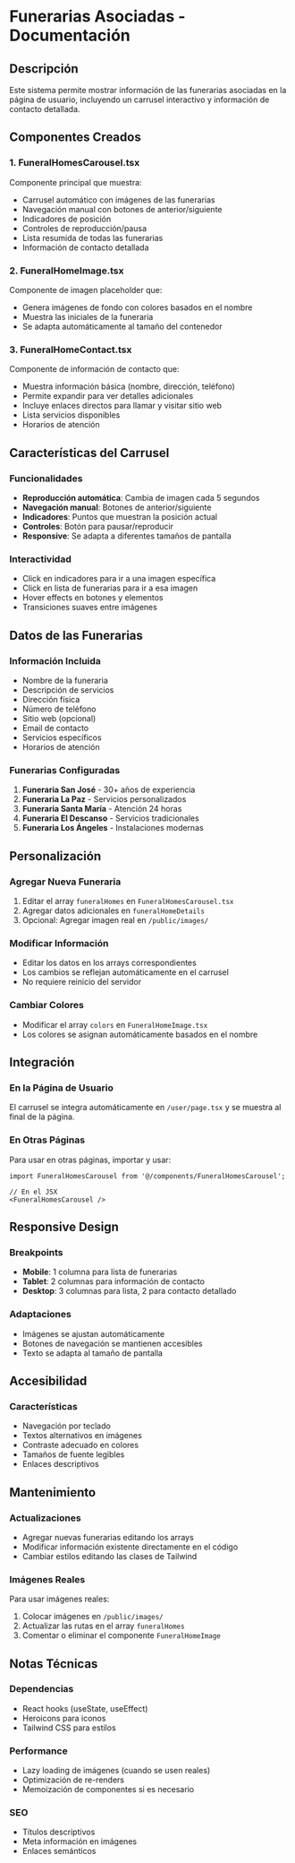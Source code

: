 # Funerarias Asociadas - Documentación

## Descripción

Este sistema permite mostrar información de las funerarias asociadas en la página de usuario, incluyendo un carrusel interactivo y información de contacto detallada.

## Componentes Creados

### 1. FuneralHomesCarousel.tsx
Componente principal que muestra:
- Carrusel automático con imágenes de las funerarias
- Navegación manual con botones de anterior/siguiente
- Indicadores de posición
- Controles de reproducción/pausa
- Lista resumida de todas las funerarias
- Información de contacto detallada

### 2. FuneralHomeImage.tsx
Componente de imagen placeholder que:
- Genera imágenes de fondo con colores basados en el nombre
- Muestra las iniciales de la funeraria
- Se adapta automáticamente al tamaño del contenedor

### 3. FuneralHomeContact.tsx
Componente de información de contacto que:
- Muestra información básica (nombre, dirección, teléfono)
- Permite expandir para ver detalles adicionales
- Incluye enlaces directos para llamar y visitar sitio web
- Lista servicios disponibles
- Horarios de atención

## Características del Carrusel

### Funcionalidades
- **Reproducción automática**: Cambia de imagen cada 5 segundos
- **Navegación manual**: Botones de anterior/siguiente
- **Indicadores**: Puntos que muestran la posición actual
- **Controles**: Botón para pausar/reproducir
- **Responsive**: Se adapta a diferentes tamaños de pantalla

### Interactividad
- Click en indicadores para ir a una imagen específica
- Click en lista de funerarias para ir a esa imagen
- Hover effects en botones y elementos
- Transiciones suaves entre imágenes

## Datos de las Funerarias

### Información Incluida
- Nombre de la funeraria
- Descripción de servicios
- Dirección física
- Número de teléfono
- Sitio web (opcional)
- Email de contacto
- Servicios específicos
- Horarios de atención

### Funerarias Configuradas
1. **Funeraria San José** - 30+ años de experiencia
2. **Funeraria La Paz** - Servicios personalizados
3. **Funeraria Santa María** - Atención 24 horas
4. **Funeraria El Descanso** - Servicios tradicionales
5. **Funeraria Los Ángeles** - Instalaciones modernas

## Personalización

### Agregar Nueva Funeraria
1. Editar el array `funeralHomes` en `FuneralHomesCarousel.tsx`
2. Agregar datos adicionales en `funeralHomeDetails`
3. Opcional: Agregar imagen real en `/public/images/`

### Modificar Información
- Editar los datos en los arrays correspondientes
- Los cambios se reflejan automáticamente en el carrusel
- No requiere reinicio del servidor

### Cambiar Colores
- Modificar el array `colors` en `FuneralHomeImage.tsx`
- Los colores se asignan automáticamente basados en el nombre

## Integración

### En la Página de Usuario
El carrusel se integra automáticamente en `/user/page.tsx` y se muestra al final de la página.

### En Otras Páginas
Para usar en otras páginas, importar y usar:
```tsx
import FuneralHomesCarousel from '@/components/FuneralHomesCarousel';

// En el JSX
<FuneralHomesCarousel />
```

## Responsive Design

### Breakpoints
- **Mobile**: 1 columna para lista de funerarias
- **Tablet**: 2 columnas para información de contacto
- **Desktop**: 3 columnas para lista, 2 para contacto detallado

### Adaptaciones
- Imágenes se ajustan automáticamente
- Botones de navegación se mantienen accesibles
- Texto se adapta al tamaño de pantalla

## Accesibilidad

### Características
- Navegación por teclado
- Textos alternativos en imágenes
- Contraste adecuado en colores
- Tamaños de fuente legibles
- Enlaces descriptivos

## Mantenimiento

### Actualizaciones
- Agregar nuevas funerarias editando los arrays
- Modificar información existente directamente en el código
- Cambiar estilos editando las clases de Tailwind

### Imágenes Reales
Para usar imágenes reales:
1. Colocar imágenes en `/public/images/`
2. Actualizar las rutas en el array `funeralHomes`
3. Comentar o eliminar el componente `FuneralHomeImage`

## Notas Técnicas

### Dependencias
- React hooks (useState, useEffect)
- Heroicons para iconos
- Tailwind CSS para estilos

### Performance
- Lazy loading de imágenes (cuando se usen reales)
- Optimización de re-renders
- Memoización de componentes si es necesario

### SEO
- Títulos descriptivos
- Meta información en imágenes
- Enlaces semánticos 